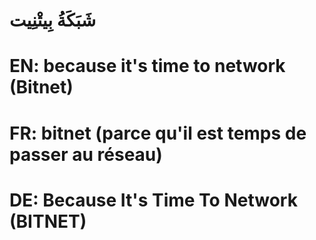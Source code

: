# شَبَكَةُ بِيتْنِيت

# EN: because it's time to network (Bitnet)

# FR: bitnet (parce qu'il est temps de passer au réseau)

# DE: Because It's Time To Network (BITNET)
